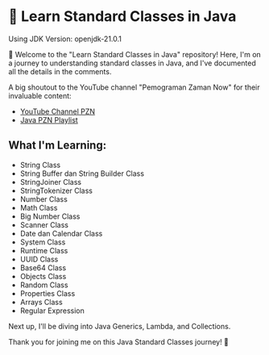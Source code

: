 # 🚀 Learn Standard Classes in Java

Using JDK Version: openjdk-21.0.1

👋 Welcome to the "Learn Standard Classes in Java" repository! Here, I'm on a journey to understanding standard classes in Java, and I've documented all the details in the comments.

A big shoutout to the YouTube channel "Pemograman Zaman Now" for their invaluable content:
- [YouTube Channel PZN](https://youtu.be/KZnMqTfBbOU?feature=shared)
- [Java PZN Playlist](https://www.youtube.com/playlist?list=PL-CtdCApEFH-p_Q2GyK4K3ORoAT0Yt7CX)

## What I'm Learning:

- String Class
- String Buffer dan String Builder Class
- StringJoiner Class
- StringTokenizer Class
- Number Class
- Math Class
- Big Number Class
- Scanner Class
- Date dan Calendar Class
- System Class
- Runtime Class
- UUID Class
- Base64 Class
- Objects Class
- Random Class
- Properties Class
- Arrays Class
- Regular Expression

Next up, I'll be diving into Java Generics, Lambda, and Collections.

Thank you for joining me on this Java Standard Classes journey! 🌟
